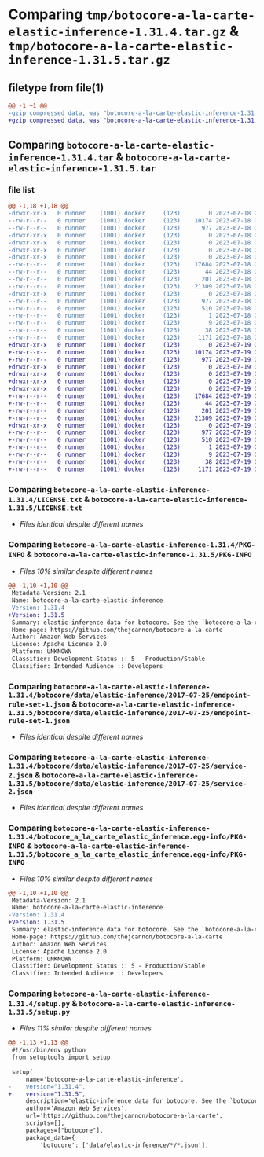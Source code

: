# Comparing `tmp/botocore-a-la-carte-elastic-inference-1.31.4.tar.gz` & `tmp/botocore-a-la-carte-elastic-inference-1.31.5.tar.gz`

## filetype from file(1)

```diff
@@ -1 +1 @@
-gzip compressed data, was "botocore-a-la-carte-elastic-inference-1.31.4.tar", last modified: Tue Jul 18 01:55:12 2023, max compression
+gzip compressed data, was "botocore-a-la-carte-elastic-inference-1.31.5.tar", last modified: Wed Jul 19 02:43:54 2023, max compression
```

## Comparing `botocore-a-la-carte-elastic-inference-1.31.4.tar` & `botocore-a-la-carte-elastic-inference-1.31.5.tar`

### file list

```diff
@@ -1,18 +1,18 @@
-drwxr-xr-x   0 runner    (1001) docker     (123)        0 2023-07-18 01:55:12.528235 botocore-a-la-carte-elastic-inference-1.31.4/
--rw-r--r--   0 runner    (1001) docker     (123)    10174 2023-07-18 01:55:12.000000 botocore-a-la-carte-elastic-inference-1.31.4/LICENSE.txt
--rw-r--r--   0 runner    (1001) docker     (123)      977 2023-07-18 01:55:12.528235 botocore-a-la-carte-elastic-inference-1.31.4/PKG-INFO
-drwxr-xr-x   0 runner    (1001) docker     (123)        0 2023-07-18 01:55:12.528235 botocore-a-la-carte-elastic-inference-1.31.4/botocore/
-drwxr-xr-x   0 runner    (1001) docker     (123)        0 2023-07-18 01:55:12.528235 botocore-a-la-carte-elastic-inference-1.31.4/botocore/data/
-drwxr-xr-x   0 runner    (1001) docker     (123)        0 2023-07-18 01:55:12.528235 botocore-a-la-carte-elastic-inference-1.31.4/botocore/data/elastic-inference/
-drwxr-xr-x   0 runner    (1001) docker     (123)        0 2023-07-18 01:55:12.528235 botocore-a-la-carte-elastic-inference-1.31.4/botocore/data/elastic-inference/2017-07-25/
--rw-r--r--   0 runner    (1001) docker     (123)    17684 2023-07-18 01:54:50.000000 botocore-a-la-carte-elastic-inference-1.31.4/botocore/data/elastic-inference/2017-07-25/endpoint-rule-set-1.json
--rw-r--r--   0 runner    (1001) docker     (123)       44 2023-07-18 01:54:50.000000 botocore-a-la-carte-elastic-inference-1.31.4/botocore/data/elastic-inference/2017-07-25/examples-1.json
--rw-r--r--   0 runner    (1001) docker     (123)      201 2023-07-18 01:54:50.000000 botocore-a-la-carte-elastic-inference-1.31.4/botocore/data/elastic-inference/2017-07-25/paginators-1.json
--rw-r--r--   0 runner    (1001) docker     (123)    21309 2023-07-18 01:54:50.000000 botocore-a-la-carte-elastic-inference-1.31.4/botocore/data/elastic-inference/2017-07-25/service-2.json
-drwxr-xr-x   0 runner    (1001) docker     (123)        0 2023-07-18 01:55:12.528235 botocore-a-la-carte-elastic-inference-1.31.4/botocore_a_la_carte_elastic_inference.egg-info/
--rw-r--r--   0 runner    (1001) docker     (123)      977 2023-07-18 01:55:12.000000 botocore-a-la-carte-elastic-inference-1.31.4/botocore_a_la_carte_elastic_inference.egg-info/PKG-INFO
--rw-r--r--   0 runner    (1001) docker     (123)      510 2023-07-18 01:55:12.000000 botocore-a-la-carte-elastic-inference-1.31.4/botocore_a_la_carte_elastic_inference.egg-info/SOURCES.txt
--rw-r--r--   0 runner    (1001) docker     (123)        1 2023-07-18 01:55:12.000000 botocore-a-la-carte-elastic-inference-1.31.4/botocore_a_la_carte_elastic_inference.egg-info/dependency_links.txt
--rw-r--r--   0 runner    (1001) docker     (123)        9 2023-07-18 01:55:12.000000 botocore-a-la-carte-elastic-inference-1.31.4/botocore_a_la_carte_elastic_inference.egg-info/top_level.txt
--rw-r--r--   0 runner    (1001) docker     (123)       38 2023-07-18 01:55:12.528235 botocore-a-la-carte-elastic-inference-1.31.4/setup.cfg
--rw-r--r--   0 runner    (1001) docker     (123)     1171 2023-07-18 01:55:12.000000 botocore-a-la-carte-elastic-inference-1.31.4/setup.py
+drwxr-xr-x   0 runner    (1001) docker     (123)        0 2023-07-19 02:43:54.027528 botocore-a-la-carte-elastic-inference-1.31.5/
+-rw-r--r--   0 runner    (1001) docker     (123)    10174 2023-07-19 02:43:53.000000 botocore-a-la-carte-elastic-inference-1.31.5/LICENSE.txt
+-rw-r--r--   0 runner    (1001) docker     (123)      977 2023-07-19 02:43:54.027528 botocore-a-la-carte-elastic-inference-1.31.5/PKG-INFO
+drwxr-xr-x   0 runner    (1001) docker     (123)        0 2023-07-19 02:43:54.027528 botocore-a-la-carte-elastic-inference-1.31.5/botocore/
+drwxr-xr-x   0 runner    (1001) docker     (123)        0 2023-07-19 02:43:54.027528 botocore-a-la-carte-elastic-inference-1.31.5/botocore/data/
+drwxr-xr-x   0 runner    (1001) docker     (123)        0 2023-07-19 02:43:54.027528 botocore-a-la-carte-elastic-inference-1.31.5/botocore/data/elastic-inference/
+drwxr-xr-x   0 runner    (1001) docker     (123)        0 2023-07-19 02:43:54.027528 botocore-a-la-carte-elastic-inference-1.31.5/botocore/data/elastic-inference/2017-07-25/
+-rw-r--r--   0 runner    (1001) docker     (123)    17684 2023-07-19 02:43:32.000000 botocore-a-la-carte-elastic-inference-1.31.5/botocore/data/elastic-inference/2017-07-25/endpoint-rule-set-1.json
+-rw-r--r--   0 runner    (1001) docker     (123)       44 2023-07-19 02:43:32.000000 botocore-a-la-carte-elastic-inference-1.31.5/botocore/data/elastic-inference/2017-07-25/examples-1.json
+-rw-r--r--   0 runner    (1001) docker     (123)      201 2023-07-19 02:43:32.000000 botocore-a-la-carte-elastic-inference-1.31.5/botocore/data/elastic-inference/2017-07-25/paginators-1.json
+-rw-r--r--   0 runner    (1001) docker     (123)    21309 2023-07-19 02:43:32.000000 botocore-a-la-carte-elastic-inference-1.31.5/botocore/data/elastic-inference/2017-07-25/service-2.json
+drwxr-xr-x   0 runner    (1001) docker     (123)        0 2023-07-19 02:43:54.027528 botocore-a-la-carte-elastic-inference-1.31.5/botocore_a_la_carte_elastic_inference.egg-info/
+-rw-r--r--   0 runner    (1001) docker     (123)      977 2023-07-19 02:43:54.000000 botocore-a-la-carte-elastic-inference-1.31.5/botocore_a_la_carte_elastic_inference.egg-info/PKG-INFO
+-rw-r--r--   0 runner    (1001) docker     (123)      510 2023-07-19 02:43:54.000000 botocore-a-la-carte-elastic-inference-1.31.5/botocore_a_la_carte_elastic_inference.egg-info/SOURCES.txt
+-rw-r--r--   0 runner    (1001) docker     (123)        1 2023-07-19 02:43:54.000000 botocore-a-la-carte-elastic-inference-1.31.5/botocore_a_la_carte_elastic_inference.egg-info/dependency_links.txt
+-rw-r--r--   0 runner    (1001) docker     (123)        9 2023-07-19 02:43:54.000000 botocore-a-la-carte-elastic-inference-1.31.5/botocore_a_la_carte_elastic_inference.egg-info/top_level.txt
+-rw-r--r--   0 runner    (1001) docker     (123)       38 2023-07-19 02:43:54.027528 botocore-a-la-carte-elastic-inference-1.31.5/setup.cfg
+-rw-r--r--   0 runner    (1001) docker     (123)     1171 2023-07-19 02:43:53.000000 botocore-a-la-carte-elastic-inference-1.31.5/setup.py
```

### Comparing `botocore-a-la-carte-elastic-inference-1.31.4/LICENSE.txt` & `botocore-a-la-carte-elastic-inference-1.31.5/LICENSE.txt`

 * *Files identical despite different names*

### Comparing `botocore-a-la-carte-elastic-inference-1.31.4/PKG-INFO` & `botocore-a-la-carte-elastic-inference-1.31.5/PKG-INFO`

 * *Files 10% similar despite different names*

```diff
@@ -1,10 +1,10 @@
 Metadata-Version: 2.1
 Name: botocore-a-la-carte-elastic-inference
-Version: 1.31.4
+Version: 1.31.5
 Summary: elastic-inference data for botocore. See the `botocore-a-la-carte` package for more info.
 Home-page: https://github.com/thejcannon/botocore-a-la-carte
 Author: Amazon Web Services
 License: Apache License 2.0
 Platform: UNKNOWN
 Classifier: Development Status :: 5 - Production/Stable
 Classifier: Intended Audience :: Developers
```

### Comparing `botocore-a-la-carte-elastic-inference-1.31.4/botocore/data/elastic-inference/2017-07-25/endpoint-rule-set-1.json` & `botocore-a-la-carte-elastic-inference-1.31.5/botocore/data/elastic-inference/2017-07-25/endpoint-rule-set-1.json`

 * *Files identical despite different names*

### Comparing `botocore-a-la-carte-elastic-inference-1.31.4/botocore/data/elastic-inference/2017-07-25/service-2.json` & `botocore-a-la-carte-elastic-inference-1.31.5/botocore/data/elastic-inference/2017-07-25/service-2.json`

 * *Files identical despite different names*

### Comparing `botocore-a-la-carte-elastic-inference-1.31.4/botocore_a_la_carte_elastic_inference.egg-info/PKG-INFO` & `botocore-a-la-carte-elastic-inference-1.31.5/botocore_a_la_carte_elastic_inference.egg-info/PKG-INFO`

 * *Files 10% similar despite different names*

```diff
@@ -1,10 +1,10 @@
 Metadata-Version: 2.1
 Name: botocore-a-la-carte-elastic-inference
-Version: 1.31.4
+Version: 1.31.5
 Summary: elastic-inference data for botocore. See the `botocore-a-la-carte` package for more info.
 Home-page: https://github.com/thejcannon/botocore-a-la-carte
 Author: Amazon Web Services
 License: Apache License 2.0
 Platform: UNKNOWN
 Classifier: Development Status :: 5 - Production/Stable
 Classifier: Intended Audience :: Developers
```

### Comparing `botocore-a-la-carte-elastic-inference-1.31.4/setup.py` & `botocore-a-la-carte-elastic-inference-1.31.5/setup.py`

 * *Files 11% similar despite different names*

```diff
@@ -1,13 +1,13 @@
 #!/usr/bin/env python
 from setuptools import setup
 
 setup(
     name='botocore-a-la-carte-elastic-inference',
-    version="1.31.4",
+    version="1.31.5",
     description='elastic-inference data for botocore. See the `botocore-a-la-carte` package for more info.',
     author='Amazon Web Services',
     url='https://github.com/thejcannon/botocore-a-la-carte',
     scripts=[],
     packages=["botocore"],
     package_data={
         'botocore': ['data/elastic-inference/*/*.json'],
```

